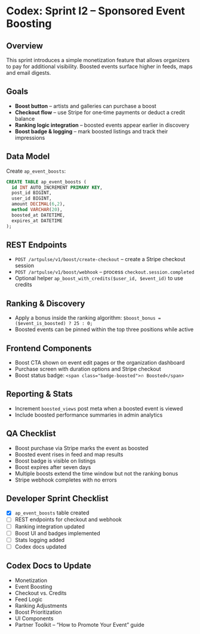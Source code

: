 # Codex: Sprint I2 – Sponsored Event Boosting

## Overview
This sprint introduces a simple monetization feature that allows organizers to pay for additional visibility. Boosted events surface higher in feeds, maps and email digests.

## Goals
- **Boost button** – artists and galleries can purchase a boost
- **Checkout flow** – use Stripe for one‑time payments or deduct a credit balance
- **Ranking logic integration** – boosted events appear earlier in discovery
- **Boost badge & logging** – mark boosted listings and track their impressions

## Data Model
Create `ap_event_boosts`:

```sql
CREATE TABLE ap_event_boosts (
  id INT AUTO_INCREMENT PRIMARY KEY,
  post_id BIGINT,
  user_id BIGINT,
  amount DECIMAL(6,2),
  method VARCHAR(20),
  boosted_at DATETIME,
  expires_at DATETIME
);
```

## REST Endpoints
- `POST /artpulse/v1/boost/create-checkout` – create a Stripe checkout session
- `POST /artpulse/v1/boost/webhook` – process `checkout.session.completed`
- Optional helper `ap_boost_with_credits($user_id, $event_id)` to use credits

## Ranking & Discovery
- Apply a bonus inside the ranking algorithm: `$boost_bonus = ($event_is_boosted) ? 25 : 0;`
- Boosted events can be pinned within the top three positions while active

## Frontend Components
- Boost CTA shown on event edit pages or the organization dashboard
- Purchase screen with duration options and Stripe checkout
- Boost status badge: `<span class="badge-boosted">🔥 Boosted</span>`

## Reporting & Stats
- Increment `boosted_views` post meta when a boosted event is viewed
- Include boosted performance summaries in admin analytics

## QA Checklist
- Boost purchase via Stripe marks the event as boosted
- Boosted event rises in feed and map results
- Boost badge is visible on listings
- Boost expires after seven days
- Multiple boosts extend the time window but not the ranking bonus
- Stripe webhook completes with no errors

## Developer Sprint Checklist
- [x] `ap_event_boosts` table created
- [ ] REST endpoints for checkout and webhook
- [ ] Ranking integration updated
- [ ] Boost UI and badges implemented
- [ ] Stats logging added
- [ ] Codex docs updated

## Codex Docs to Update
- Monetization
- Event Boosting
- Checkout vs. Credits
- Feed Logic
- Ranking Adjustments
- Boost Prioritization
- UI Components
- Partner Toolkit – “How to Promote Your Event” guide
